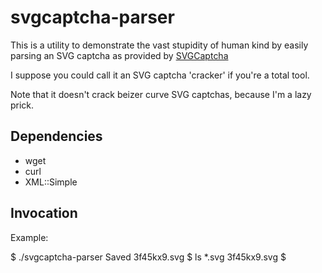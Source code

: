 svgcaptcha-parser
=================
This is a utility to demonstrate the vast stupidity of human kind by easily parsing an SVG captcha as provided by [SVGCaptcha](http://svgcaptcha.com)

I suppose you could call it an SVG captcha 'cracker' if you're a total tool.

Note that it doesn't crack beizer curve SVG captchas, because I'm a lazy prick.

Dependencies
------------
* wget
* curl
* XML::Simple

Invocation
----------
Example:

$ ./svgcaptcha-parser 
Saved 3f45kx9.svg
$ ls *.svg
3f45kx9.svg
$ 

